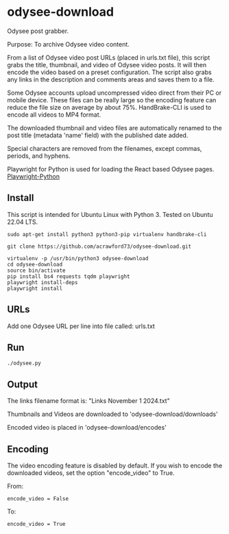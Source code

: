 # odysee-download
Odysee post grabber.

Purpose: To archive Odysee video content.

From a list of Odysee video post URLs (placed in urls.txt file), this script grabs the title, thumbnail, and video of Odysee video posts. It will then encode the video based on a preset configuration. The script also grabs any links in the description and comments areas and saves them to a file.

Some Odysee accounts upload uncompressed video direct from their PC or mobile device. These files can be really large so the encoding feature can reduce the file size on average by about 75%. HandBrake-CLI is used to encode all videos to MP4 format.

The downloaded thumbnail and video files are automatically renamed to the post title (metadata 'name' field) with the published date added. 

Special characters are removed from the filenames, except commas, periods, and hyphens.

Playwright for Python is used for loading the React based Odysee pages. [Playwright-Python](https://github.com/microsoft/playwright-python)

## Install

This script is intended for Ubuntu Linux with Python 3. Tested on Ubuntu 22.04 LTS.

```code
sudo apt-get install python3 python3-pip virtualenv handbrake-cli

git clone https://github.com/acrawford73/odysee-download.git

virtualenv -p /usr/bin/python3 odysee-download
cd odysee-download
source bin/activate
pip install bs4 requests tqdm playwright
playwright install-deps
playwright install
```

## URLs

Add one Odysee URL per line into file called: urls.txt

## Run

```code
./odysee.py
```

## Output

The links filename format is: "Links November 1 2024.txt"

Thumbnails and Videos are downloaded to 'odysee-download/downloads'

Encoded video is placed in 'odysee-download/encodes'

## Encoding

The video encoding feature is disabled by default. If you wish to encode the downloaded videos, set the option "encode_video" to True.

From:

```code
encode_video = False
```

To:

```code
encode_video = True
```
